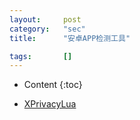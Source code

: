 ```yaml
---
layout:		post
category:	"sec"
title:		"安卓APP检测工具"

tags:		[]
---
```

- Content
{:toc}


- [XPrivacyLua](https://github.com/M66B/XPrivacyLua)
